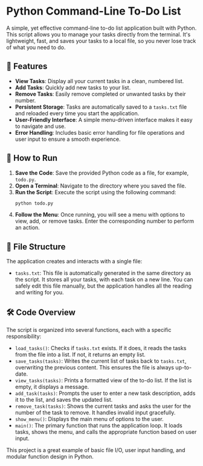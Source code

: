 # Python Command-Line To-Do List

A simple, yet effective command-line to-do list application built with Python. This script allows you to manage your tasks directly from the terminal. It's lightweight, fast, and saves your tasks to a local file, so you never lose track of what you need to do.

## 🌟 Features

* **View Tasks**: Display all your current tasks in a clean, numbered list.
* **Add Tasks**: Quickly add new tasks to your list.
* **Remove Tasks**: Easily remove completed or unwanted tasks by their number.
* **Persistent Storage**: Tasks are automatically saved to a `tasks.txt` file and reloaded every time you start the application.
* **User-Friendly Interface**: A simple menu-driven interface makes it easy to navigate and use.
* **Error Handling**: Includes basic error handling for file operations and user input to ensure a smooth experience.

## 🚀 How to Run

1.  **Save the Code**: Save the provided Python code as a file, for example, `todo.py`.
2.  **Open a Terminal**: Navigate to the directory where you saved the file.
3.  **Run the Script**: Execute the script using the following command:
    ```sh
    python todo.py
    ```
4.  **Follow the Menu**: Once running, you will see a menu with options to view, add, or remove tasks. Enter the corresponding number to perform an action.

## 📂 File Structure

The application creates and interacts with a single file:

* `tasks.txt`: This file is automatically generated in the same directory as the script. It stores all your tasks, with each task on a new line. You can safely edit this file manually, but the application handles all the reading and writing for you.

## 🛠️ Code Overview

The script is organized into several functions, each with a specific responsibility:

* `load_tasks()`: Checks if `tasks.txt` exists. If it does, it reads the tasks from the file into a list. If not, it returns an empty list.
* `save_tasks(tasks)`: Writes the current list of tasks back to `tasks.txt`, overwriting the previous content. This ensures the file is always up-to-date.
* `view_tasks(tasks)`: Prints a formatted view of the to-do list. If the list is empty, it displays a message.
* `add_task(tasks)`: Prompts the user to enter a new task description, adds it to the list, and saves the updated list.
* `remove_task(tasks)`: Shows the current tasks and asks the user for the number of the task to remove. It handles invalid input gracefully.
* `show_menu()`: Displays the main menu of options to the user.
* `main()`: The primary function that runs the application loop. It loads tasks, shows the menu, and calls the appropriate function based on user input.

This project is a great example of basic file I/O, user input handling, and modular function design in Python.
